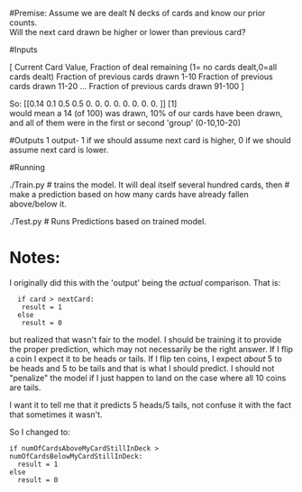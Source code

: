 #Premise:
  Assume we are dealt N decks of cards and know our prior counts.  
  Will the next card drawn be higher or lower than previous card? 
 
#Inputs

  [ Current Card Value, 
    Fraction of deal remaining (1= no cards dealt,0=all cards dealt) 
    Fraction of previous cards drawn 1-10
    Fraction of previous cards drawn 11-20
    ... 
    Fraction of previous cards drawn 91-100 ] 

 
 So: [[0.14 0.1 0.5 0.5 0. 0. 0. 0. 0. 0. 0. 0. ]]  [1]  
   would mean a 14 (of 100) was drawn, 10% of our cards have been drawn, 
   and all of them were in the first or second 'group' (0-10,10-20)

#Outputs 
    1 output- 1 if we should assume next card is higher, 0 if we should assume next card is lower. 

#Running

 ./Train.py     # trains the model. It will deal itself several hundred cards, then 
                # make a prediction based on how many cards have already fallen above/below it. 

 ./Test.py      # Runs Predictions based on trained model. 


# Notes: 
  I originally did this with the 'output' being the *actual* comparison. 
  That is: 

      if card > nextCard:
       result = 1  
      else 
       result = 0  

   but realized that wasn't fair to the model. I should be training it to provide the proper prediction, 
   which may not necessarily be the right answer. If I flip a coin I expect it to be heads or tails. 
   If I flip ten coins, I expect *about* 5 to be heads and 5 to be tails and that is what I should predict. 
   I should not "penalize" the model if I just happen to land on the case where all 10 coins are tails. 

   I want it to tell me that it predicts 5 heads/5 tails, not confuse it with the fact that sometimes it wasn't. 

   So I changed to:

    if numOfCardsAboveMyCardStillInDeck > numOfCardsBelowMyCardStillInDeck: 
      result = 1  
    else 
      result = 0  


